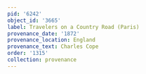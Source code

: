 ```yaml
---
pid: '6242'
object_id: '3665'
label: Travelers on a Country Road (Paris)
provenance_date: '1872'
provenance_location: England
provenance_text: Charles Cope
order: '1315'
collection: provenance
---
```

